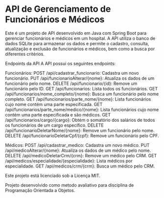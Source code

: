 ﻿# API de Gerenciamento de Funcionários e Médicos
 
Este é um projeto de API desenvolvido em Java com Spring Boot para gerenciar funcionários e médicos em um hospital. A API utiliza o banco de dados SQLite para armazenar os dados e permite o cadastro, consulta, atualização e exclusão de funcionários e médicos, bem como a busca por diferentes critérios.

Endpoints da API
A API possui os seguintes endpoints:

Funcionários:
POST /api/cadastrar_funcionario: Cadastra um novo funcionário.
PUT /api/funcionarioAlterar/{nome}: Atualiza os dados de um funcionário pelo nome.
DELETE /api/funcionario/{id}: Remove um funcionário pelo ID.
GET /api/funcionarios: Lista todos os funcionários.
GET /api/funcionarios/nome_completo/{nome}: Busca um funcionário pelo nome completo.
GET /api/funcionarios/parte_nome/{nome}: Lista funcionários cujo nome contém uma parte especificada.
GET /api/funcionarios/parte_nome/medico/{nome}: Lista funcionários cujo nome contém uma parte especificada e são médicos.
GET /api/funcionarios/cargo/{cargo}: Obtém o somatório dos salários de todos os funcionários de um cargo específico.
DELETE /api/funcionarioDeletarNome/{nome}: Remove um funcionário pelo nome.
DELETE /api/funcionarioDeletarCpf/{cpf}: Remove um funcionário pelo CPF.

Médicos:
POST /api/cadastrar_medico: Cadastra um novo médico.
PUT /api/medicoAlterar/{nome}: Atualiza os dados de um médico pelo nome.
DELETE /api/medicoDeletarCrm/{crm}: Remove um médico pelo CRM.
GET /api/medicos/especialidade/{especialidade}: Lista médicos por especialidade.
GET /api/medicos/crm/{crm}: Busca um médico pelo CRM.

Este projeto está licenciado sob a Licença MIT.

Projeto desenvolvido como metodo avaliativo para disciplina de Programação Orientada a Objetos.
